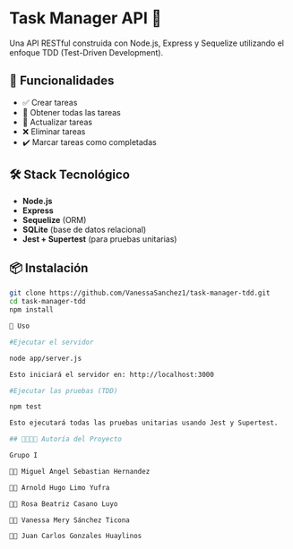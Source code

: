 # Task Manager API 📝

Una API RESTful construida con Node.js, Express y Sequelize utilizando el enfoque TDD (Test-Driven Development).

## 🧪 Funcionalidades

- ✅ Crear tareas
- 🔎 Obtener todas las tareas
- 📝 Actualizar tareas
- ❌ Eliminar tareas
- ✔️ Marcar tareas como completadas

## 🛠️ Stack Tecnológico

- **Node.js**
- **Express**
- **Sequelize** (ORM)
- **SQLite** (base de datos relacional)
- **Jest + Supertest** (para pruebas unitarias)

## 📦 Instalación

```bash
git clone https://github.com/VanessaSanchez1/task-manager-tdd.git
cd task-manager-tdd
npm install

🚀 Uso

#Ejecutar el servidor

node app/server.js

Esto iniciará el servidor en: http://localhost:3000

#Ejecutar las pruebas (TDD)

npm test

Esto ejecutará todas las pruebas unitarias usando Jest y Supertest.

## 👨‍👩‍👧‍👦 Autoría del Proyecto

Grupo I

👨‍💻 Miguel Angel Sebastian Hernandez

👨‍💻 Arnold Hugo Limo Yufra

👩‍💻 Rosa Beatriz Casano Luyo

👩‍💻 Vanessa Mery Sánchez Ticona

👨‍💻 Juan Carlos Gonzales Huaylinos
